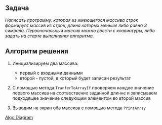 ## Задача

*Написать программу, которая из имеющегося массива строк формирует массив из строк, длина которых меньше либо равна 3 символа. Первоначальный массив можно ввести с клавиатуры, либо задать на старте выполнения алгоритма.*

## Алгоритм решения

1. Инициализируем два массива: 
    * первый с входными данными
    * второй - пустой, в который будет записан результат

2. С помощью метода `TranferToArrayIf`  проверяем каждое значение первого массива на соотвествение заданной длинне и записываем подходящее значение следующим элементом во второй массив 
4. Выводим на экран оба массива с помощью метода `PrintArray`

[Algo Diagram](https://github.com/Kroilov/Kroilov-csharp_edu/blob/main/practice_10/algo.png)